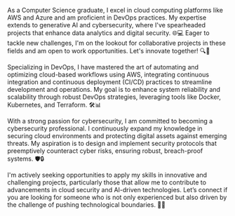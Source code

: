 As a Computer Science graduate, I excel in cloud computing platforms like AWS and Azure and am proficient in DevOps practices. My expertise extends to generative AI and cybersecurity, where I've spearheaded projects that enhance data analytics and digital security. 🌐💻 Eager to tackle new challenges, I'm on the lookout for collaborative projects in these fields and am open to work opportunities. Let's innovate together! 🔍🚀

Specializing in DevOps, I have mastered the art of automating and optimizing cloud-based workflows using AWS, integrating continuous integration and continuous deployment (CI/CD) practices to streamline development and operations. My goal is to enhance system reliability and scalability through robust DevOps strategies, leveraging tools like Docker, Kubernetes, and Terraform. 🛠️📊

With a strong passion for cybersecurity, I am committed to becoming a cybersecurity professional. I continuously expand my knowledge in securing cloud environments and protecting digital assets against emerging threats. My aspiration is to design and implement security protocols that preemptively counteract cyber risks, ensuring robust, breach-proof systems. 🛡️🔒

I'm actively seeking opportunities to apply my skills in innovative and challenging projects, particularly those that allow me to contribute to advancements in cloud security and AI-driven technologies. Let’s connect if you are looking for someone who is not only experienced but also driven by the challenge of pushing technological boundaries. 🌟👥
